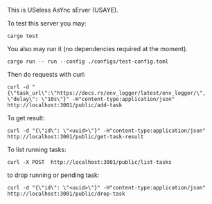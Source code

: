 This is USeless AsYnc sErver (USAYE).


To test this server you may:

```
cargo test
```

You also may run it (no dependencies required at the moment).

```
cargo run -- run --config ./configs/test-config.toml
```

Then do requests with curl:
```
curl -d "{\"task_url\":\"https://docs.rs/env_logger/latest/env_logger/\", \"delay\": \"10s\"}" -H"content-type:application/json" http://localhost:3001/public/add-task
```

To get result: 
```
curl -d "{\"id\": \"<uuid>\"}" -H"content-type:application/json" http://localhost:3001/public/get-task-result
```

To list running tasks:
```
curl -X POST  http://localhost:3001/public/list-tasks
```

to drop running or pending task:

```
curl -d "{\"id\": \"<uuid>\"}" -H"content-type:application/json" http://localhost:3001/public/drop-task
```


